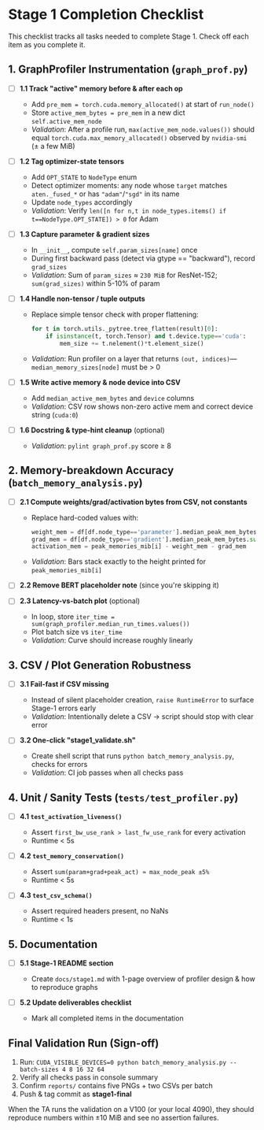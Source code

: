 # Stage 1 Completion Checklist

This checklist tracks all tasks needed to complete Stage 1. Check off each item as you complete it.

## 1. GraphProfiler Instrumentation (`graph_prof.py`)

- [ ] **1.1 Track "active" memory before & after each op**
  - Add `pre_mem = torch.cuda.memory_allocated()` at start of `run_node()`
  - Store `active_mem_bytes = pre_mem` in a new dict `self.active_mem_node`
  - *Validation*: After a profile run, `max(active_mem_node.values())` should equal `torch.cuda.max_memory_allocated()` observed by `nvidia-smi` (± a few MiB)

- [ ] **1.2 Tag optimizer-state tensors**
  - Add `OPT_STATE` to `NodeType` enum
  - Detect optimizer moments: any node whose `target` matches `aten._fused_*` or has `"adam"`/`"sgd"` in its name
  - Update `node_types` accordingly
  - *Validation*: Verify `len([n for n,t in node_types.items() if t==NodeType.OPT_STATE]) > 0` for Adam

- [ ] **1.3 Capture parameter & gradient sizes**
  - In `__init__`, compute `self.param_sizes[name]` once
  - During first backward pass (detect via gtype == "backward"), record `grad_sizes`
  - *Validation*: Sum of `param_sizes` ≈ `230 MiB` for ResNet-152; `sum(grad_sizes)` within 5-10% of param

- [ ] **1.4 Handle non-tensor / tuple outputs**
  - Replace simple tensor check with proper flattening:
    ```python
    for t in torch.utils._pytree.tree_flatten(result)[0]:
        if isinstance(t, torch.Tensor) and t.device.type=='cuda':
            mem_size += t.nelement()*t.element_size()
    ```
  - *Validation*: Run profiler on a layer that returns `(out, indices)`—`median_memory_sizes[node]` must be > 0

- [ ] **1.5 Write active memory & node device into CSV**
  - Add `median_active_mem_bytes` and `device` columns
  - *Validation*: CSV row shows non-zero active mem and correct device string (`cuda:0`)

- [ ] **1.6 Docstring & type-hint cleanup** (optional)
  - *Validation*: `pylint graph_prof.py` score ≥ 8

## 2. Memory-breakdown Accuracy (`batch_memory_analysis.py`)

- [ ] **2.1 Compute weights/grad/activation bytes from CSV, not constants**
  - Replace hard-coded values with:
    ```python
    weight_mem = df[df.node_type=='parameter'].median_peak_mem_bytes.sum()/2**20
    grad_mem = df[df.node_type=='gradient'].median_peak_mem_bytes.sum()/2**20
    activation_mem = peak_memories_mib[i] - weight_mem - grad_mem
    ```
  - *Validation*: Bars stack exactly to the height printed for `peak_memories_mib[i]`

- [ ] **2.2 Remove BERT placeholder note** (since you're skipping it)

- [ ] **2.3 Latency-vs-batch plot** (optional)
  - In loop, store `iter_time = sum(graph_profiler.median_run_times.values())`
  - Plot batch size vs `iter_time`
  - *Validation*: Curve should increase roughly linearly

## 3. CSV / Plot Generation Robustness

- [ ] **3.1 Fail-fast if CSV missing**
  - Instead of silent placeholder creation, `raise RuntimeError` to surface Stage-1 errors early
  - *Validation*: Intentionally delete a CSV → script should stop with clear error

- [ ] **3.2 One-click "stage1_validate.sh"**
  - Create shell script that runs `python batch_memory_analysis.py`, checks for errors
  - *Validation*: CI job passes when all checks pass

## 4. Unit / Sanity Tests (`tests/test_profiler.py`)

- [ ] **4.1 `test_activation_liveness()`**
  - Assert `first_bw_use_rank > last_fw_use_rank` for every activation
  - Runtime < 5s

- [ ] **4.2 `test_memory_conservation()`**
  - Assert `sum(param+grad+peak_act) ≈ max_node_peak ±5%`
  - Runtime < 5s

- [ ] **4.3 `test_csv_schema()`**
  - Assert required headers present, no NaNs
  - Runtime < 1s

## 5. Documentation

- [ ] **5.1 Stage-1 README section**
  - Create `docs/stage1.md` with 1-page overview of profiler design & how to reproduce graphs

- [ ] **5.2 Update deliverables checklist**
  - Mark all completed items in the documentation

## Final Validation Run (Sign-off)

1. Run: `CUDA_VISIBLE_DEVICES=0 python batch_memory_analysis.py --batch-sizes 4 8 16 32 64`
2. Verify all checks pass in console summary
3. Confirm `reports/` contains five PNGs + two CSVs per batch
4. Push & tag commit as **stage1-final**

When the TA runs the validation on a V100 (or your local 4090), they should reproduce numbers within ±10 MiB and see no assertion failures.
